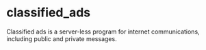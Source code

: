 classified_ads
==============

Classified ads is a server-less program for internet communications, 
including public and private messages. 
